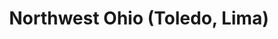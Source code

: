 ---
featured: true
time: 6:00pm EST
title: Northwest Ohio (Toledo, Lima)
registration: https://zoom.us/webinar/register/WN_IwSXnwBPTca1DBWlTGxN3A
---